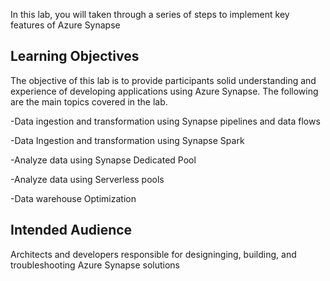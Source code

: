 In this lab, you will taken through a series of steps to implement key features of Azure Synapse

## Learning Objectives
The objective of this lab is to provide participants solid understanding and experience of developing applications using Azure Synapse. The following are the main topics covered in the lab.

-Data ingestion and transformation using Synapse pipelines and data flows

-Data Ingestion and transformation using Synapse Spark

-Analyze data using Synapse Dedicated Pool

-Analyze data using Serverless pools

-Data warehouse Optimization

## Intended Audience

Architects and developers responsible for designinging, building, and troubleshooting  Azure Synapse solutions
